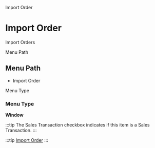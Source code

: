 
Import Order
# Import Order


Import Orders

Menu Path
## Menu Path



- Import Order

Menu Type
### Menu Type

**Window**

:::tip
The Sales Transaction checkbox indicates if this item is a Sales Transaction.
:::

:::tip
[Import Order](functional-guide/window/window-import-order.md)
:::
